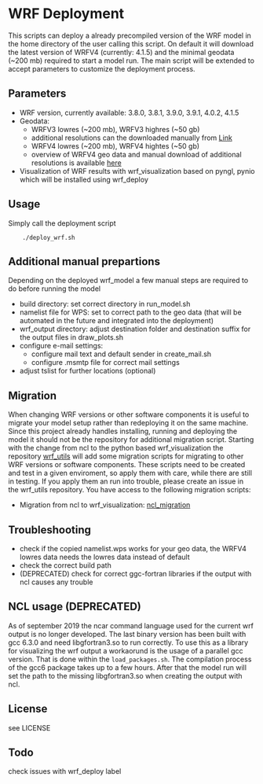 # WRF Deployment

This scripts can deploy a already precompiled version of the WRF model in the
home directory of the user calling this script. On default it will download the
latest version of WRFV4 (currently: 4.1.5) and the minimal geodata (~200 mb) 
required to start a model run. The main script will be extended to accept
parameters to customize the deployment process.

## Parameters
* WRF version, currently available: 3.8.0, 3.8.1, 3.9.0, 3.9.1, 4.0.2, 4.1.5
* Geodata: 
	* WRFV3 lowres (~200 mb), WRFV3 highres (~50 gb)
	* additional resolutions can the downloaded manually from [Link](http://www2.mmm.ucar.edu/wrf/users/download/get_sources_wps_geog_V3.html)
	* WRFV4 lowres (~200 mb), WRFV4 hightes (~50 gb)
	* overview of WRFV4 geo data and manual download of additional resolutions is available [here](http://www2.mmm.ucar.edu/wrf/users/download/get_sources_wps_geog.html)
* Visualization of WRF results with wrf_visualization based on pyngl, pynio which will be installed using wrf_deploy

## Usage
Simply call the deployment script
```
    ./deploy_wrf.sh
```

## Additional manual prepartions
Depending on the deployed wrf_model a few manual steps are required to do before running the model
* build directory: set correct directory in run_model.sh
* namelist file for WPS: set to correct path to the geo data (that will be automated in the future and integrated into the deployment)
* wrf_output directory: adjust destination folder and destination suffix for the output files in draw_plots.sh
* configure e-mail settings:
	* configure mail text and default sender in create_mail.sh
	* configure .msmtp file for correct mail settings
* adjust tslist for further locations (optional)

## Migration
When changing WRF versions or other software components it is useful to migrate your model setup rather than redeploying it on the same machine.
Since this project already handles installing, running and deploying the model it should not be the repository for additional migration script.
Starting with the change from ncl to the python based wrf_visualization the repository [wrf_utils](https://github.com/SettRaziel/wrf_utils) will
add some migration scripts for migrating to other WRF versions or software components. These scripts need to be created and test in a given enviroment,
so apply them with care, while there are still in testing. If you apply them an run into trouble, please create an issue in the wrf_utils repository.
You have access to the following migration scripts:
* Migration from ncl to wrf_visualization: [ncl_migration](https://github.com/SettRaziel/wrf_utils/blob/development/migration/visualization_migration.sh)

## Troubleshooting
* check if the copied namelist.wps works for your geo data, the WRFV4 lowres data needs the lowres data instead of default
* check the correct build path
* (DEPRECATED) check for correct ggc-fortran libraries if the output with ncl causes any trouble

## NCL usage (DEPRECATED)
As of september 2019 the ncar command language used for the current wrf output is no longer developed. 
The last binary version has been built with gcc 6.3.0 and need libgfortran3.so to run correctly.
To use this as a library for visualizing the wrf output a workaorund is the usage of a parallel gcc version.
That is done within the `load_packages.sh`. The compilation process of the gcc6 package takes up to a few hours.
After that the model run will set the path to the missing libgfortran3.so when creating the output with ncl.

## License
see LICENSE

## Todo
check issues with wrf_deploy label
